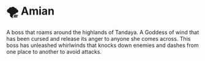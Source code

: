 # 🌪 Amian

A boss that roams around the highlands of Tandaya. A Goddess of wind that has been cursed and release its anger to anyone she comes across. This boss has unleashed whirlwinds that knocks down enemies and dashes from one place to another to avoid attacks.
